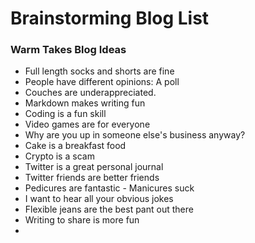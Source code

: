 # Brainstorming Blog List

### Warm Takes Blog Ideas
* Full length socks and shorts are fine
* People have different opinions: A poll
* Couches are underappreciated.
* Markdown makes writing fun
* Coding is a fun skill
* Video games are for everyone
* Why are you up in someone else's business anyway?
* Cake is a breakfast food
* Crypto is a scam
* Twitter is a great personal journal
* Twitter friends are better friends
* Pedicures are fantastic - Manicures suck
* I want to hear all your obvious jokes
* Flexible jeans are the best pant out there
* Writing to share is more fun
* 